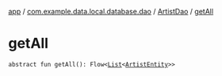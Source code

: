 [app](../../index.md) / [com.example.data.local.database.dao](../index.md) / [ArtistDao](index.md) / [getAll](./get-all.md)

# getAll

`abstract fun getAll(): Flow<`[`List`](https://kotlinlang.org/api/latest/jvm/stdlib/kotlin.collections/-list/index.html)`<`[`ArtistEntity`](../../com.example.musicdictionaryandroid.database.entity/-artist-entity/index.md)`>>`